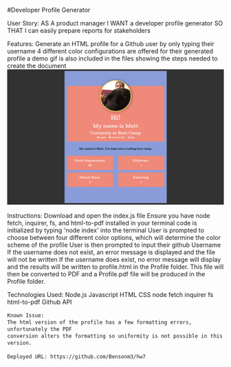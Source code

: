 #Developer Profile Generator

User Story:
AS A product manager
I WANT a developer profile generator
SO THAT I can easily prepare reports for stakeholders

Features:
Generate an HTML profile for a Github user by only typing their username
4 different color configurations are offered for their generated profile
a demo gif is also included in the files showing the steps needed to create the document
![alt text](https://github.com/Bensonm3/Developer-Profile-Generator/blob/master/Screen%20Shot%202020-12-15%20at%208.05.25%20PM.png)

Instructions:
Download and open the index.js file
Ensure you have node fetch, inquirer, fs, and html-to-pdf installed in your terminal
code is initialized by typing 'node index' into the terminal
User is prompted to choose between four different color options, which will determine
the color scheme of the profile
User is then prompted to input their github Username
	If the username does not exist, an error message is displayed and the file will not
	be written
	If the username does exist, no error message will display and the results will be
	written to profile.html in the Profile folder.
	This file will then be converted to PDF and a Profile.pdf file will be produced in the
	Profile folder.

Technologies Used:
Node.js
Javascript
HTML
CSS
node fetch
inquirer
fs
html-to-pdf
Github API


	Known Issue:
	The html version of the profile has a few formatting errors, unfortunately the PDF
	conversion alters the formatting so uniformity is not possible in this version.

	Deployed URL: https://github.com/Bensonm3/hw7
